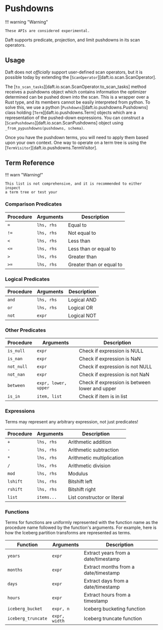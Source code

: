 # Pushdowns

!!! warning "Warning"

    These APIs are considered experimental.

Daft supports predicate, projection, and limit pushdowns in its scan operators.

## Usage

Daft does not *officially* support user-defined scan operators, but it is
possible today by extending the [`ScanOperator`][daft.io.scan.ScanOperator].

The [`to_scan_tasks`][daft.io.scan.ScanOperator.to_scan_tasks] method receives a
pushdowns object which contains information the optimizer determined can be
pushed down into the scan. This is a wrapper over a Rust type, and its members
cannot be easily interpreted from python. To solve this, we use a python
[`Pushdowns`][daft.io.pushdowns.Pushdowns] class holding
[`Term`][daft.io.pushdowns.Term] objects which are a representation of the
pushed-down expressions. You can construct a
[`ScanPushdowns`][daft.io.scan.ScanPushdowns] object using `_from_pypushdowns(pushdowns, schema)`.

Once you have the pushdown terms, you will need to apply them based upon
your own context. One way to operate on a term tree is using the
[`TermVisitor`][daft.io.pushdowns.TermVisitor].

## Term Reference

!!! warn "Warning!"

    This list is not comprehensive, and it is recommended to either inspect
    a term tree or test your

### Comparison Predicates

| Procedure | Arguments  | Description              |
|-----------|------------|--------------------------|
| `=`       | `lhs, rhs` | Equal to                 |
| `!=`      | `lhs, rhs` | Not equal to             |
| `<`       | `lhs, rhs` | Less than                |
| `<=`      | `lhs, rhs` | Less than or equal to    |
| `>`       | `lhs, rhs` | Greater than             |
| `>=`      | `lhs, rhs` | Greater than or equal to |

### Logical Predicates

| Procedure | Arguments  | Description |
|-----------|------------|-------------|
| `and`     | `lhs, rhs` | Logical AND |
| `or`      | `lhs, rhs` | Logical OR  |
| `not`     | `expr`     | Logical NOT |

### Other Predicates

| Procedure  | Arguments            | Description                                    |
|------------|----------------------|------------------------------------------------|
| `is_null`  | `expr`               | Check if expression is NULL                    |
| `is_nan`   | `expr`               | Check if expression is NaN                     |
| `not_null` | `expr`               | Check if expression is not NULL                |
| `not_nan`  | `expr`               | Check if expression is not NaN                 |
| `between`  | `expr, lower, upper` | Check if expression is between lower and upper |
| `is_in`    | `item, list`         | Check if item is in list                       |

### Expressions

Terms may represent any arbitrary expression, not just predicates!

| Procedure | Arguments  | Description                 |
|-----------|------------|-----------------------------|
| `+`       | `lhs, rhs` | Arithmetic addition         |
| `-`       | `lhs, rhs` | Arithmetic subtraction      |
| `*`       | `lhs, rhs` | Arithmetic multiplication   |
| `/`       | `lhs, rhs` | Arithmetic division         |
| `mod`     | `lhs, rhs` | Modulus                     |
| `lshift`  | `lhs, rhs` | Bitshift left               |
| `rshift`  | `lhs, rhs` | Bitshift right              |
| `list`    | `items...` | List constructor or literal |

### Functions

Terms for functions are uniformly represented with the function name as the
procedure name followed by the function's arguments. For example, here is
how the Iceberg partition transforms are represented as terms.

| Function           | Arguments     | Description                          |
|--------------------|---------------|--------------------------------------|
| `years`            | `expr`        | Extract years from a date/timestamp  |
| `months`           | `expr`        | Extract months from a date/timestamp |
| `days`             | `expr`        | Extract days from a date/timestamp   |
| `hours`            | `expr`        | Extract hours from a timestamp       |
| `iceberg_bucket`   | `expr, n`     | Iceberg bucketing function           |
| `iceberg_truncate` | `expr, width` | Iceberg truncate function            |
